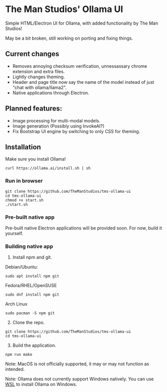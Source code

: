 # The Man Studios' Ollama UI

Simple HTML/Electron UI for Ollama, with added functionality by The Man Studios!

May be a bit broken, still working on porting and fixing things.

## Current changes
* Removes annoying checksum verification, unnessassary chrome extension and extra files.
* Lightly changes theming.
* Header and page title now say the name of the model instead of just "chat with ollama/llama2".
* Native applications through Electron.

## Planned features:
* Image processing for multi-modal models.
* Image generation (Possibly using InvokeAI?)
* Fix Bootstrap UI engine by switching to only CSS for theming.

## Installation
Make sure you install Ollama!
```
curl https://ollama.ai/install.sh | sh
```
### Run in browser
```
git clone https://github.com/TheManStudios/tms-ollama-ui
cd tms-ollama-ui
chmod +x start.sh
./start.sh
```
### Pre-built native app
Pre-built native Electron applications will be provided soon. For now, build it yourself.

### Building native app
1. Install npm and git.

Debian/Ubuntu:
```
sudo apt install npm git 
```
Fedora/RHEL/OpenSUSE
```
sudo dnf install npm git 
```
Arch Linux
```
sudo pacman -S npm git
```
2. Clone the repo.
```
git clone https://github.com/TheManStudios/tms-ollama-ui
cd tms-ollama-ui
```
3. Build the application.
```
npm run make
```

Note: MacOS is not officially supported, it may or may not function as intended.

Note: Ollama does not currently support Windows natively. You can use [WSL](https://learn.microsoft.com/en-us/windows/wsl/install) to install Ollama on Windows.
